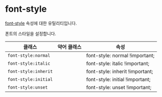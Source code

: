 # font-style

[font-style](https://developer.mozilla.org/en-US/docs/Web/CSS/font-style) 속성에 대한 유틸리티입니다.

폰트의 스타일을 설정합니다.

<table>
  <thead>
    <tr>
      <th scope="col">클래스</th>
      <th scope="col">약어 클래스</th>
      <th scope="col">속성</th>
    </tr>
  </thead>
  <tbody>
<tr>
  <td><code>font-style:normal</code></td>
  <td class="blank"></td>
  <td><span class="code">font-style: normal !important;</span></td>
</tr>

<tr>
  <td><code>font-style:italic</code></td>
  <td class="blank"></td>
  <td><span class="code">font-style: italic !important;</span></td>
</tr>

<tr>
  <td><code>font-style:inherit</code></td>
  <td class="blank"></td>
  <td><span class="code">font-style: inherit !important;</span></td>
</tr>

<tr>
  <td><code>font-style:initial</code></td>
  <td class="blank"></td>
  <td><span class="code">font-style: initial !important;</span></td>
</tr>

<tr>
  <td><code>font-style:unset</code></td>
  <td class="blank"></td>
  <td><span class="code">font-style: unset !important;</span></td>
</tr>

  </tbody>

</table>
